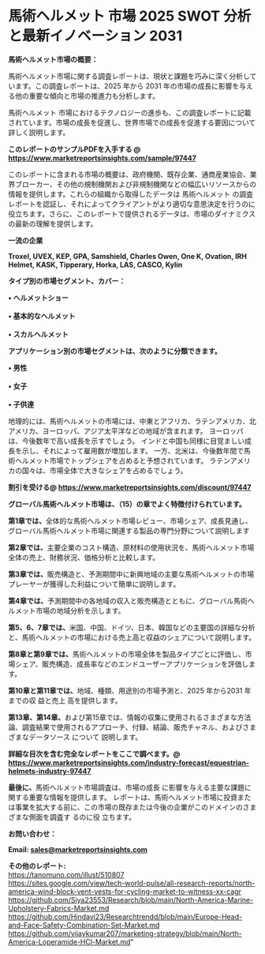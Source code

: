 # 馬術ヘルメット 市場 2025 SWOT 分析と最新イノベーション 2031

<strong><b>馬術ヘルメット市場の概要：</b></strong>

馬術ヘルメット市場に関する調査レポートは、現状と課題を巧みに深く分析しています。この調査レポートは、2025 年から 2031 年の市場の成長に影響を与える他の重要な傾向と市場の推進力も分析します。

馬術ヘルメット 市場におけるテクノロジーの進歩も、この調査レポートに記載されています。市場の成長を促進し、世界市場での成長を促進する要因について詳しく説明します。

<strong>このレポートのサンプルPDFを入手する @ <a href=https://www.marketreportsinsights.com/sample/97447>https://www.marketreportsinsights.com/sample/97447</a></strong>

このレポートに含まれる市場の概要は、政府機関、既存企業、通商産業協会、業界ブローカー、その他の規制機関および非規制機関などの幅広いリソースからの情報を提供します。これらの組織から取得したデータは 馬術ヘルメット の調査レポートを認証し、それによってクライアントがより適切な意思決定を行うのに役立ちます。さらに、このレポートで提供されるデータは、市場のダイナミクスの最新の理解を提供します。

<strong>一流の企業</strong>

<strong><b>Troxel, UVEX, KEP, GPA, Samshield, Charles Owen, One K, Ovation, IRH Helmet, KASK, Tipperary, Horka, LAS, CASCO, Kylin</b></strong>

<strong><b>タイプ別の市場セグメント、カバー：</b></strong>

<strong>• ヘルメットショー<br><br>• 基本的なヘルメット<br><br>• スカルヘルメット</strong>

<strong><b>アプリケーション別の市場セグメントは、次のように分類できます。</b></strong>

<strong>• 男性<br><br>• 女子<br><br>• 子供達</strong>

 地理的には、馬術ヘルメットの市場には、中東とアフリカ、ラテンアメリカ、北アメリカ、ヨーロッパ、アジア太平洋などの地域が含まれます。 ヨーロッパは、今後数年で高い成長を示すでしょう。 インドと中国も同様に目覚ましい成長を示し、それによって雇用数が増加します。 一方、北米は、今後数年間で馬術ヘルメット市場でトップシェアを占めると予想されています。 ラテンアメリカの国々は、市場全体で大きなシェアを占めるでしょう。

<strong>割引を受ける@ <a href=https://www.marketreportsinsights.com/discount/97447>https://www.marketreportsinsights.com/discount/97447</a></strong>

<strong><b>グローバル馬術ヘルメット市場は、（15）の章でよく特徴付けられています。</b></strong>

<strong><b>第</b></strong><strong><b>1章では、</b></strong>全体的な馬術ヘルメット市場レビュー、市場シェア、成長見通し、グローバル馬術ヘルメット市場に関連する製品の専門分野について説明します

<strong><b>第2章では、</b></strong>主要企業のコスト構造、原材料の使用状況を、馬術ヘルメット市場全体の売上、財務状況、価格分析と比較します。

<strong><b>第3章では、</b></strong>販売構造と、予測期間中に新興地域の主要な馬術ヘルメットの市場プレーヤーが獲得した利益について簡単に説明します。

<strong><b>第4章では、</b></strong>予測期間中の各地域の収入と販売構造とともに、グローバル馬術ヘルメット市場の地域分析を示します。

<strong><b>第5、6、7章では、</b></strong>米国、中国、ドイツ、日本、韓国などの主要国の詳細な分析と、馬術ヘルメットの市場における売上高と収益のシェアについて説明します。

<strong><b>第8章と第9章では、</b></strong>馬術ヘルメットの市場全体を製品タイプごとに評価し、市場シェア、販売構造、成長率などのエンドユーザーアプリケーションを評価します。

<strong><b>第10章と第11章では、</b></strong>地域、種類、用途別の市場予測と、2025 年から2031 年までの収 益と売上 高を提供します。

<strong><b>第13章、第14章、</b></strong>および第15章では、情報の収集に使用されるさまざまな方法論、調査結果で使用されるアプローチ、付録、結論、販売チャネル、およびさまざまなデータソース について 説明します。

<strong>詳細な目次を含む完全なレポートをここで調べます。@ <a href=https://www.marketreportsinsights.com/industry-forecast/equestrian-helmets-industry-97447>https://www.marketreportsinsights.com/industry-forecast/equestrian-helmets-industry-97447</a></strong>

<strong><b>最後に、</b></strong>馬術ヘルメット市場調査は、市場の成長 に影響を</a>与える主要な課題に関する重要な情報を提供します。 レポートは、馬術ヘルメット市場に投資または事業を拡大する前に、この市場の既存または今後の企業がこのドメインのさまざまな側面を調査す るのに役 立ちます。

<strong><b>お問い合わせ：</b></strong>

<strong>Email: </strong><a href=mailto:sales@marketreportsinsights.com><strong>sales@marketreportsinsights.com</strong></a>

<strong>その他のレポート:</strong>
<br>
<a href=https://tanomuno.com/illust/510807>https://tanomuno.com/illust/510807</a>
<br>
<a href=https://sites.google.com/view/tech-world-pulse/all-research-reports/north-america-wind-block-vent-vests-for-cycling-market-to-witness-xx-cagr>https://sites.google.com/view/tech-world-pulse/all-research-reports/north-america-wind-block-vent-vests-for-cycling-market-to-witness-xx-cagr</a>
<br>
<a href=https://github.com/Siya23553/Research/blob/main/North-America-Marine-Upholstery-Fabrics-Market.md>https://github.com/Siya23553/Research/blob/main/North-America-Marine-Upholstery-Fabrics-Market.md</a>
<br>
<a href=https://github.com/Hindavi23/Researchtrendd/blob/main/Europe-Head-and-Face-Safety-Combination-Set-Market.md>https://github.com/Hindavi23/Researchtrendd/blob/main/Europe-Head-and-Face-Safety-Combination-Set-Market.md</a>
<br>
<a href=https://github.com/vijaykumar207/marketing-strategy/blob/main/North-America-Loperamide-HCl-Market.md>https://github.com/vijaykumar207/marketing-strategy/blob/main/North-America-Loperamide-HCl-Market.md</a>"
